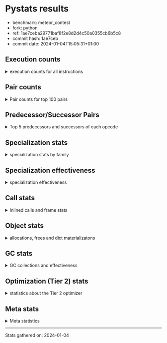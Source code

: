 
# Pystats results

- benchmark: meteor_contest
- fork: python
- ref: 1ae7ceba29771baf8f2e8d2d4c50a0355cb6b5c8
- commit hash: 1ae7ceb
- commit date: 2024-01-04T15:05:31+01:00

## Execution counts

<details>
<summary> execution counts for all instructions </summary>

|Name | Count | Self | Cumulative | Miss ratio | 
|---|---:|---:|---:|---:|
| LOAD_FAST | 59,344,340 | 19.5% | 19.5% |  |
| STORE_FAST | 28,330,600 | 9.3% | 28.8% |  |
| LOAD_FAST_LOAD_FAST | 24,512,040 | 8.1% | 36.8% |  |
| ENTER_EXECUTOR | 20,974,900 | 6.9% | 43.7% |  |
| LOAD_CONST | 20,898,960 | 6.9% | 50.6% |  |
| LOAD_GLOBAL_BUILTIN | 18,796,020 | 6.2% | 56.8% |  |
| POP_JUMP_IF_TRUE | 17,375,780 | 5.7% | 62.5% |  |
| CALL_LEN | 14,676,100 | 4.8% | 67.3% |  |
| COMPARE_OP_INT | 14,675,920 | 4.8% | 72.1% |  |
| FOR_ITER_LIST | 13,875,380 | 4.6% | 76.7% |  |
| BINARY_SUBSCR_LIST_INT | 9,146,460 | 3.0% | 79.7% |  |
| GET_ITER | 8,844,640 | 2.9% | 82.6% |  |
| BINARY_OP | 8,232,300 | 2.7% | 85.3% |  |
| BINARY_SLICE | 6,328,520 | 2.1% | 87.4% |  |
| POP_TOP | 5,040,000 | 1.7% | 89.0% |  |
| CALL_BUILTIN_FAST_WITH_KEYWORDS | 4,119,620 | 1.4% | 90.4% |  |
| POP_JUMP_IF_FALSE | 4,117,360 | 1.4% | 91.7% |  |
| FOR_ITER | 3,814,480 | 1.3% | 93.0% |  |
| STORE_SUBSCR_LIST_INT | 3,813,160 | 1.3% | 94.2% |  |
| LOAD_ATTR_METHOD_NO_DICT | 2,522,720 | 0.8% | 95.1% |  |
| CALL_METHOD_DESCRIPTOR_O | 2,517,960 | 0.8% | 95.9% |  |
| LOAD_GLOBAL_MODULE | 2,515,880 | 0.8% | 96.7% |  |
| RESUME_CHECK | 2,515,780 | 0.8% | 97.5% |  |
| RETURN_CONST | 2,515,680 | 0.8% | 98.4% |  |
| CALL_PY_WITH_DEFAULTS | 2,515,640 | 0.8% | 99.2% |  |
| COMPARE_OP | 2,407,140 | 0.8% | 100.0% |  |
| PUSH_NULL | 5,200 | 0.0% | 100.0% |  |
| CALL_METHOD_DESCRIPTOR_FAST | 4,760 | 0.0% | 100.0% |  |
| CALL_BUILTIN_CLASS | 2,680 | 0.0% | 100.0% |  |
| BINARY_SUBSCR | 2,620 | 0.0% | 100.0% |  |
| BUILD_SLICE | 2,400 | 0.0% | 100.0% |  |
| JUMP_BACKWARD | 2,120 | 0.0% | 100.0% |  |
| CALL | 1,180 | 0.0% | 100.0% |  |
| LOAD_GLOBAL | 840 | 0.0% | 100.0% |  |
| LOAD_ATTR | 280 | 0.0% | 100.0% |  |
| BUILD_LIST | 240 | 0.0% | 100.0% |  |
| LOAD_DEREF | 240 | 0.0% | 100.0% |  |
| LOAD_ATTR_MODULE | 180 | 0.0% | 100.0% |  |
| RETURN_VALUE | 160 | 0.0% | 100.0% |  |
| CALL_FUNCTION_EX | 160 | 0.0% | 100.0% |  |
| FOR_ITER_RANGE | 140 | 0.0% | 100.0% |  |
| NOP | 80 | 0.0% | 100.0% |  |
| CALL_INTRINSIC_1 | 80 | 0.0% | 100.0% |  |
| COPY_FREE_VARS | 80 | 0.0% | 100.0% |  |
| LIST_EXTEND | 80 | 0.0% | 100.0% |  |
| LOAD_FAST_CHECK | 80 | 0.0% | 100.0% |  |
| RESUME | 60 | 0.0% | 100.0% |  |
| BINARY_OP_SUBTRACT_FLOAT | 60 | 0.0% | 100.0% |  |
| STORE_SUBSCR | 40 | 0.0% | 100.0% |  |


</details>

## Pair counts

<details>
<summary> Pair counts for top 100 pairs </summary>

|Pair | Count | Self | Cumulative | 
|---|---:|---:|---:|
| LOAD_GLOBAL_BUILTIN LOAD_FAST | 14,678,540 | 4.8% | 4.8% |
| LOAD_FAST_LOAD_FAST LOAD_FAST | 12,959,420 | 4.3% | 9.1% |
| STORE_FAST LOAD_FAST | 11,365,040 | 3.7% | 12.8% |
| POP_JUMP_IF_TRUE ENTER_EXECUTOR | 11,042,140 | 3.6% | 16.4% |
| LOAD_FAST CALL_LEN | 10,561,120 | 3.5% | 19.9% |
| COMPARE_OP_INT POP_JUMP_IF_TRUE | 10,558,660 | 3.5% | 23.4% |
| LOAD_FAST GET_ITER | 8,844,640 | 2.9% | 26.3% |
| ENTER_EXECUTOR FOR_ITER_LIST | 8,842,180 | 2.9% | 29.2% |
| STORE_FAST LOAD_FAST_LOAD_FAST | 8,735,240 | 2.9% | 32.1% |
| CALL_LEN LOAD_CONST | 8,232,120 | 2.7% | 34.8% |
| LOAD_CONST COMPARE_OP_INT | 8,232,080 | 2.7% | 37.5% |
| STORE_FAST LOAD_GLOBAL_BUILTIN | 8,229,760 | 2.7% | 40.2% |
| CALL_LEN LOAD_FAST | 6,443,800 | 2.1% | 42.3% |
| LOAD_FAST COMPARE_OP_INT | 6,443,760 | 2.1% | 44.4% |
| FOR_ITER_LIST LOAD_GLOBAL_BUILTIN | 6,441,400 | 2.1% | 46.5% |
| LOAD_CONST LOAD_CONST | 6,333,320 | 2.1% | 48.6% |
| LOAD_FAST LOAD_CONST | 6,331,000 | 2.1% | 50.7% |
| BINARY_SLICE STORE_FAST | 6,328,520 | 2.1% | 52.8% |
| LOAD_CONST BINARY_SLICE | 6,328,520 | 2.1% | 54.8% |
| POP_JUMP_IF_TRUE LOAD_FAST | 6,328,520 | 2.1% | 56.9% |
| BINARY_SUBSCR_LIST_INT STORE_FAST | 5,031,600 | 1.7% | 58.6% |
| GET_ITER FOR_ITER_LIST | 5,031,560 | 1.7% | 60.2% |
| LOAD_FAST_LOAD_FAST BINARY_SUBSCR_LIST_INT | 5,031,560 | 1.7% | 61.9% |
| LOAD_FAST LOAD_FAST_LOAD_FAST | 5,031,280 | 1.7% | 63.5% |
| FOR_ITER_LIST STORE_FAST | 4,922,020 | 1.6% | 65.1% |
| ENTER_EXECUTOR POP_JUMP_IF_TRUE | 4,410,960 | 1.4% | 66.6% |
| LOAD_FAST CALL_BUILTIN_FAST_WITH_KEYWORDS | 4,119,560 | 1.4% | 67.9% |
| COMPARE_OP_INT POP_JUMP_IF_FALSE | 4,117,260 | 1.4% | 69.3% |
| ENTER_EXECUTOR LOAD_GLOBAL_BUILTIN | 4,117,220 | 1.4% | 70.6% |
| BINARY_OP STORE_FAST | 4,114,980 | 1.4% | 72.0% |
| LOAD_FAST_LOAD_FAST BINARY_OP | 4,114,880 | 1.4% | 73.3% |
| POP_JUMP_IF_FALSE LOAD_FAST_LOAD_FAST | 4,114,880 | 1.4% | 74.7% |
| BINARY_SUBSCR_LIST_INT BINARY_OP | 4,114,860 | 1.4% | 76.0% |
| CALL_BUILTIN_FAST_WITH_KEYWORDS STORE_FAST | 4,114,860 | 1.4% | 77.4% |
| LOAD_GLOBAL_BUILTIN LOAD_FAST_LOAD_FAST | 4,114,860 | 1.4% | 78.8% |
| BINARY_OP CALL_LEN | 4,114,840 | 1.4% | 80.1% |
| LOAD_FAST BINARY_SUBSCR_LIST_INT | 4,114,840 | 1.4% | 81.5% |
| FOR_ITER STORE_FAST | 3,813,240 | 1.3% | 82.7% |
| LOAD_FAST STORE_SUBSCR_LIST_INT | 3,813,140 | 1.3% | 84.0% |
| GET_ITER FOR_ITER | 3,813,020 | 1.3% | 85.2% |
| STORE_SUBSCR_LIST_INT ENTER_EXECUTOR | 3,812,840 | 1.3% | 86.5% |
| ENTER_EXECUTOR ENTER_EXECUTOR | 3,604,540 | 1.2% | 87.6% |
| LOAD_FAST LOAD_FAST | 2,520,400 | 0.8% | 88.5% |
| LOAD_ATTR_METHOD_NO_DICT LOAD_FAST | 2,520,340 | 0.8% | 89.3% |
| LOAD_FAST LOAD_ATTR_METHOD_NO_DICT | 2,520,280 | 0.8% | 90.1% |
| RETURN_CONST POP_TOP | 2,515,680 | 0.8% | 91.0% |
| RESUME_CHECK LOAD_FAST_LOAD_FAST | 2,515,660 | 0.8% | 91.8% |
| CALL_PY_WITH_DEFAULTS RESUME_CHECK | 2,515,640 | 0.8% | 92.6% |
| LOAD_GLOBAL_MODULE LOAD_FAST | 2,515,640 | 0.8% | 93.4% |
| LOAD_FAST CALL_PY_WITH_DEFAULTS | 2,515,600 | 0.8% | 94.3% |
| CALL_METHOD_DESCRIPTOR_O POP_TOP | 2,515,580 | 0.8% | 95.1% |
| POP_TOP LOAD_GLOBAL_MODULE | 2,515,560 | 0.8% | 95.9% |
| LOAD_FAST CALL_METHOD_DESCRIPTOR_O | 2,515,560 | 0.8% | 96.7% |
| POP_TOP ENTER_EXECUTOR | 2,515,260 | 0.8% | 97.6% |
| FOR_ITER_LIST RETURN_CONST | 2,511,920 | 0.8% | 98.4% |
| COMPARE_OP POP_JUMP_IF_TRUE | 2,406,160 | 0.8% | 99.2% |
| LOAD_FAST_LOAD_FAST COMPARE_OP | 2,406,100 | 0.8% | 100.0% |
| PUSH_NULL LOAD_FAST | 4,960 | 0.0% | 100.0% |
| LOAD_FAST PUSH_NULL | 4,800 | 0.0% | 100.0% |
| CALL_BUILTIN_FAST_WITH_KEYWORDS LOAD_FAST | 4,760 | 0.0% | 100.0% |
| CALL_METHOD_DESCRIPTOR_FAST POP_TOP | 4,760 | 0.0% | 100.0% |
| LOAD_FAST CALL_METHOD_DESCRIPTOR_FAST | 4,720 | 0.0% | 100.0% |
| POP_TOP RETURN_CONST | 3,760 | 0.0% | 100.0% |
| POP_JUMP_IF_TRUE POP_TOP | 3,760 | 0.0% | 100.0% |
| LOAD_GLOBAL_BUILTIN LOAD_GLOBAL_BUILTIN | 2,520 | 0.0% | 100.0% |
| BINARY_SUBSCR STORE_FAST | 2,440 | 0.0% | 100.0% |
| BINARY_OP BINARY_OP | 2,420 | 0.0% | 100.0% |
| POP_TOP LOAD_FAST | 2,400 | 0.0% | 100.0% |
| BUILD_SLICE BINARY_SUBSCR | 2,400 | 0.0% | 100.0% |
| LOAD_CONST BUILD_SLICE | 2,400 | 0.0% | 100.0% |
| LOAD_FAST CALL_BUILTIN_CLASS | 2,400 | 0.0% | 100.0% |
| POP_JUMP_IF_FALSE LOAD_CONST | 2,400 | 0.0% | 100.0% |
| CALL_METHOD_DESCRIPTOR_O STORE_FAST | 2,380 | 0.0% | 100.0% |
| POP_TOP LOAD_GLOBAL_BUILTIN | 2,360 | 0.0% | 100.0% |
| LOAD_CONST LOAD_ATTR_METHOD_NO_DICT | 2,360 | 0.0% | 100.0% |
| CALL_BUILTIN_CLASS CALL_METHOD_DESCRIPTOR_O | 2,360 | 0.0% | 100.0% |
| LOAD_ATTR_METHOD_NO_DICT LOAD_GLOBAL_BUILTIN | 2,360 | 0.0% | 100.0% |
| JUMP_BACKWARD FOR_ITER_LIST | 1,600 | 0.0% | 100.0% |
| POP_JUMP_IF_TRUE JUMP_BACKWARD | 1,360 | 0.0% | 100.0% |
| FOR_ITER FOR_ITER | 1,120 | 0.0% | 100.0% |
| COMPARE_OP COMPARE_OP | 800 | 0.0% | 100.0% |
| LOAD_FAST CALL | 640 | 0.0% | 100.0% |
| POP_TOP JUMP_BACKWARD | 420 | 0.0% | 100.0% |
| JUMP_BACKWARD FOR_ITER | 340 | 0.0% | 100.0% |
| STORE_SUBSCR_LIST_INT JUMP_BACKWARD | 320 | 0.0% | 100.0% |
| LOAD_GLOBAL LOAD_GLOBAL_BUILTIN | 300 | 0.0% | 100.0% |
| PUSH_NULL CALL | 240 | 0.0% | 100.0% |
| STORE_FAST LOAD_GLOBAL | 240 | 0.0% | 100.0% |
| LOAD_GLOBAL LOAD_FAST | 220 | 0.0% | 100.0% |
| CALL STORE_FAST | 180 | 0.0% | 100.0% |
| CALL_BUILTIN_CLASS STORE_FAST | 180 | 0.0% | 100.0% |
| LOAD_ATTR_MODULE PUSH_NULL | 180 | 0.0% | 100.0% |
| CALL CALL | 160 | 0.0% | 100.0% |
| CALL LOAD_FAST | 160 | 0.0% | 100.0% |
| LOAD_DEREF PUSH_NULL | 160 | 0.0% | 100.0% |
| CALL POP_TOP | 140 | 0.0% | 100.0% |
| CALL CALL_LEN | 140 | 0.0% | 100.0% |
| CALL CALL_BUILTIN_CLASS | 120 | 0.0% | 100.0% |
| JUMP_BACKWARD ENTER_EXECUTOR | 120 | 0.0% | 100.0% |
| LOAD_FAST LOAD_ATTR | 120 | 0.0% | 100.0% |


</details>

## Predecessor/Successor Pairs

<details>
<summary> Top 5 predecessors and successors of each opcode </summary>

### BINARY_SLICE

<details>
<summary> Successors and predecessors for BINARY_SLICE </summary>

|Predecessors | Count | Percentage | 
|---|---:|---:|
| LOAD_CONST | 6,328,520 | 100.0% |

|Successors | Count | Percentage | 
|---|---:|---:|
| STORE_FAST | 6,328,520 | 100.0% |


</details>

### BINARY_SUBSCR

<details>
<summary> Successors and predecessors for BINARY_SUBSCR </summary>

|Predecessors | Count | Percentage | 
|---|---:|---:|
| BUILD_SLICE | 2,400 | 91.6% |
| BINARY_SUBSCR | 100 | 3.8% |
| LOAD_FAST_LOAD_FAST | 80 | 3.1% |
| LOAD_FAST | 40 | 1.5% |

|Successors | Count | Percentage | 
|---|---:|---:|
| STORE_FAST | 2,440 | 93.1% |
| BINARY_SUBSCR | 100 | 3.8% |
| BINARY_SUBSCR_LIST_INT | 60 | 2.3% |
| BINARY_OP | 20 | 0.8% |


</details>

### GET_ITER

<details>
<summary> Successors and predecessors for GET_ITER </summary>

|Predecessors | Count | Percentage | 
|---|---:|---:|
| LOAD_FAST | 8,844,640 | 100.0% |

|Successors | Count | Percentage | 
|---|---:|---:|
| FOR_ITER_LIST | 5,031,560 | 56.9% |
| FOR_ITER | 3,813,020 | 43.1% |
| FOR_ITER_RANGE | 60 | 0.0% |


</details>

### NOP

<details>
<summary> Successors and predecessors for NOP </summary>

|Predecessors | Count | Percentage | 
|---|---:|---:|
| POP_TOP | 80 | 100.0% |

|Successors | Count | Percentage | 
|---|---:|---:|
| LOAD_DEREF | 80 | 100.0% |


</details>

### POP_TOP

<details>
<summary> Successors and predecessors for POP_TOP </summary>

|Predecessors | Count | Percentage | 
|---|---:|---:|
| RETURN_CONST | 2,515,680 | 49.9% |
| CALL_METHOD_DESCRIPTOR_O | 2,515,580 | 49.9% |
| CALL_METHOD_DESCRIPTOR_FAST | 4,760 | 0.1% |
| POP_JUMP_IF_TRUE | 3,760 | 0.1% |
| CALL | 140 | 0.0% |

|Successors | Count | Percentage | 
|---|---:|---:|
| LOAD_GLOBAL_MODULE | 2,515,560 | 49.9% |
| ENTER_EXECUTOR | 2,515,260 | 49.9% |
| RETURN_CONST | 3,760 | 0.1% |
| LOAD_FAST | 2,400 | 0.0% |
| LOAD_GLOBAL_BUILTIN | 2,360 | 0.0% |


</details>

### PUSH_NULL

<details>
<summary> Successors and predecessors for PUSH_NULL </summary>

|Predecessors | Count | Percentage | 
|---|---:|---:|
| LOAD_FAST | 4,800 | 92.3% |
| LOAD_ATTR_MODULE | 180 | 3.5% |
| LOAD_DEREF | 160 | 3.1% |
| LOAD_ATTR | 60 | 1.2% |

|Successors | Count | Percentage | 
|---|---:|---:|
| LOAD_FAST | 4,960 | 95.4% |
| CALL | 240 | 4.6% |


</details>

### RETURN_VALUE

<details>
<summary> Successors and predecessors for RETURN_VALUE </summary>

|Predecessors | Count | Percentage | 
|---|---:|---:|
| RETURN_VALUE | 80 | 50.0% |
| LOAD_FAST | 80 | 50.0% |

|Successors | Count | Percentage | 
|---|---:|---:|
| RETURN_VALUE | 80 | 50.0% |
| LOAD_GLOBAL | 40 | 25.0% |
| LOAD_GLOBAL_MODULE | 40 | 25.0% |


</details>

### STORE_SUBSCR

<details>
<summary> Successors and predecessors for STORE_SUBSCR </summary>

|Predecessors | Count | Percentage | 
|---|---:|---:|
| LOAD_FAST | 40 | 100.0% |

|Successors | Count | Percentage | 
|---|---:|---:|
| JUMP_BACKWARD | 20 | 50.0% |
| STORE_SUBSCR_LIST_INT | 20 | 50.0% |


</details>

### BINARY_OP

<details>
<summary> Successors and predecessors for BINARY_OP </summary>

|Predecessors | Count | Percentage | 
|---|---:|---:|
| LOAD_FAST_LOAD_FAST | 4,114,880 | 50.0% |
| BINARY_SUBSCR_LIST_INT | 4,114,860 | 50.0% |
| BINARY_OP | 2,420 | 0.0% |
| CALL_LEN | 60 | 0.0% |
| LOAD_FAST | 40 | 0.0% |

|Successors | Count | Percentage | 
|---|---:|---:|
| STORE_FAST | 4,114,980 | 50.0% |
| CALL_LEN | 4,114,840 | 50.0% |
| BINARY_OP | 2,420 | 0.0% |
| CALL | 40 | 0.0% |
| BINARY_OP_SUBTRACT_FLOAT | 20 | 0.0% |


</details>

### BUILD_LIST

<details>
<summary> Successors and predecessors for BUILD_LIST </summary>

|Predecessors | Count | Percentage | 
|---|---:|---:|
| LOAD_CONST | 80 | 33.3% |
| LOAD_FAST | 80 | 33.3% |
| STORE_FAST | 80 | 33.3% |

|Successors | Count | Percentage | 
|---|---:|---:|
| LOAD_DEREF | 80 | 33.3% |
| STORE_FAST | 80 | 33.3% |
| LOAD_GLOBAL | 40 | 16.7% |
| LOAD_GLOBAL_BUILTIN | 40 | 16.7% |


</details>

### BUILD_SLICE

<details>
<summary> Successors and predecessors for BUILD_SLICE </summary>

|Predecessors | Count | Percentage | 
|---|---:|---:|
| LOAD_CONST | 2,400 | 100.0% |

|Successors | Count | Percentage | 
|---|---:|---:|
| BINARY_SUBSCR | 2,400 | 100.0% |


</details>

### CALL

<details>
<summary> Successors and predecessors for CALL </summary>

|Predecessors | Count | Percentage | 
|---|---:|---:|
| LOAD_FAST | 640 | 54.2% |
| PUSH_NULL | 240 | 20.3% |
| CALL | 160 | 13.6% |
| CALL_BUILTIN_CLASS | 60 | 5.1% |
| BINARY_OP | 40 | 3.4% |

|Successors | Count | Percentage | 
|---|---:|---:|
| STORE_FAST | 180 | 15.3% |
| CALL | 160 | 13.6% |
| LOAD_FAST | 160 | 13.6% |
| POP_TOP | 140 | 11.9% |
| CALL_LEN | 140 | 11.9% |


</details>

### CALL_FUNCTION_EX

<details>
<summary> Successors and predecessors for CALL_FUNCTION_EX </summary>

|Predecessors | Count | Percentage | 
|---|---:|---:|
| CALL_INTRINSIC_1 | 80 | 50.0% |
| LOAD_FAST | 80 | 50.0% |

|Successors | Count | Percentage | 
|---|---:|---:|
| COPY_FREE_VARS | 80 | 50.0% |
| RESUME_CHECK | 60 | 37.5% |
| RESUME | 20 | 12.5% |


</details>

### CALL_INTRINSIC_1

<details>
<summary> Successors and predecessors for CALL_INTRINSIC_1 </summary>

|Predecessors | Count | Percentage | 
|---|---:|---:|
| LIST_EXTEND | 80 | 100.0% |

|Successors | Count | Percentage | 
|---|---:|---:|
| CALL_FUNCTION_EX | 80 | 100.0% |


</details>

### COMPARE_OP

<details>
<summary> Successors and predecessors for COMPARE_OP </summary>

|Predecessors | Count | Percentage | 
|---|---:|---:|
| LOAD_FAST_LOAD_FAST | 2,406,100 | 100.0% |
| COMPARE_OP | 800 | 0.0% |
| LOAD_CONST | 80 | 0.0% |
| LOAD_FAST | 80 | 0.0% |
| LOAD_GLOBAL_MODULE | 60 | 0.0% |

|Successors | Count | Percentage | 
|---|---:|---:|
| POP_JUMP_IF_TRUE | 2,406,160 | 100.0% |
| COMPARE_OP | 800 | 0.0% |
| POP_JUMP_IF_FALSE | 100 | 0.0% |
| COMPARE_OP_INT | 80 | 0.0% |


</details>

### COPY_FREE_VARS

<details>
<summary> Successors and predecessors for COPY_FREE_VARS </summary>

|Predecessors | Count | Percentage | 
|---|---:|---:|
| CALL_FUNCTION_EX | 80 | 100.0% |

|Successors | Count | Percentage | 
|---|---:|---:|
| RESUME_CHECK | 60 | 75.0% |
| RESUME | 20 | 25.0% |


</details>

### ENTER_EXECUTOR

<details>
<summary> Successors and predecessors for ENTER_EXECUTOR </summary>

|Predecessors | Count | Percentage | 
|---|---:|---:|
| POP_JUMP_IF_TRUE | 11,042,140 | 52.6% |
| STORE_SUBSCR_LIST_INT | 3,812,840 | 18.2% |
| ENTER_EXECUTOR | 3,604,540 | 17.2% |
| POP_TOP | 2,515,260 | 12.0% |
| JUMP_BACKWARD | 120 | 0.0% |

|Successors | Count | Percentage | 
|---|---:|---:|
| FOR_ITER_LIST | 8,842,180 | 42.2% |
| POP_JUMP_IF_TRUE | 4,410,960 | 21.0% |
| LOAD_GLOBAL_BUILTIN | 4,117,220 | 19.6% |
| ENTER_EXECUTOR | 3,604,540 | 17.2% |


</details>

### FOR_ITER

<details>
<summary> Successors and predecessors for FOR_ITER </summary>

|Predecessors | Count | Percentage | 
|---|---:|---:|
| GET_ITER | 3,813,020 | 100.0% |
| FOR_ITER | 1,120 | 0.0% |
| JUMP_BACKWARD | 340 | 0.0% |

|Successors | Count | Percentage | 
|---|---:|---:|
| STORE_FAST | 3,813,240 | 100.0% |
| FOR_ITER | 1,120 | 0.0% |
| LOAD_GLOBAL | 40 | 0.0% |
| FOR_ITER_LIST | 40 | 0.0% |
| FOR_ITER_RANGE | 20 | 0.0% |


</details>

### JUMP_BACKWARD

<details>
<summary> Successors and predecessors for JUMP_BACKWARD </summary>

|Predecessors | Count | Percentage | 
|---|---:|---:|
| POP_JUMP_IF_TRUE | 1,360 | 64.2% |
| POP_TOP | 420 | 19.8% |
| STORE_SUBSCR_LIST_INT | 320 | 15.1% |
| STORE_SUBSCR | 20 | 0.9% |

|Successors | Count | Percentage | 
|---|---:|---:|
| FOR_ITER_LIST | 1,600 | 75.5% |
| FOR_ITER | 340 | 16.0% |
| ENTER_EXECUTOR | 120 | 5.7% |
| FOR_ITER_RANGE | 60 | 2.8% |


</details>

### LIST_EXTEND

<details>
<summary> Successors and predecessors for LIST_EXTEND </summary>

|Predecessors | Count | Percentage | 
|---|---:|---:|
| LOAD_DEREF | 80 | 100.0% |

|Successors | Count | Percentage | 
|---|---:|---:|
| CALL_INTRINSIC_1 | 80 | 100.0% |


</details>

### LOAD_ATTR

<details>
<summary> Successors and predecessors for LOAD_ATTR </summary>

|Predecessors | Count | Percentage | 
|---|---:|---:|
| LOAD_FAST | 120 | 42.9% |
| LOAD_GLOBAL | 60 | 21.4% |
| LOAD_GLOBAL_MODULE | 60 | 21.4% |
| LOAD_CONST | 40 | 14.3% |

|Successors | Count | Percentage | 
|---|---:|---:|
| LOAD_ATTR_METHOD_NO_DICT | 80 | 28.6% |
| PUSH_NULL | 60 | 21.4% |
| LOAD_FAST | 60 | 21.4% |
| LOAD_ATTR_MODULE | 60 | 21.4% |
| LOAD_GLOBAL | 20 | 7.1% |


</details>

### LOAD_CONST

<details>
<summary> Successors and predecessors for LOAD_CONST </summary>

|Predecessors | Count | Percentage | 
|---|---:|---:|
| CALL_LEN | 8,232,120 | 39.4% |
| LOAD_CONST | 6,333,320 | 30.3% |
| LOAD_FAST | 6,331,000 | 30.3% |
| POP_JUMP_IF_FALSE | 2,400 | 0.0% |
| STORE_FAST | 80 | 0.0% |

|Successors | Count | Percentage | 
|---|---:|---:|
| COMPARE_OP_INT | 8,232,080 | 39.4% |
| LOAD_CONST | 6,333,320 | 30.3% |
| BINARY_SLICE | 6,328,520 | 30.3% |
| BUILD_SLICE | 2,400 | 0.0% |
| LOAD_ATTR_METHOD_NO_DICT | 2,360 | 0.0% |


</details>

### LOAD_DEREF

<details>
<summary> Successors and predecessors for LOAD_DEREF </summary>

|Predecessors | Count | Percentage | 
|---|---:|---:|
| NOP | 80 | 33.3% |
| BUILD_LIST | 80 | 33.3% |
| RESUME_CHECK | 60 | 25.0% |
| RESUME | 20 | 8.3% |

|Successors | Count | Percentage | 
|---|---:|---:|
| PUSH_NULL | 160 | 66.7% |
| LIST_EXTEND | 80 | 33.3% |


</details>

### LOAD_FAST

<details>
<summary> Successors and predecessors for LOAD_FAST </summary>

|Predecessors | Count | Percentage | 
|---|---:|---:|
| LOAD_GLOBAL_BUILTIN | 14,678,540 | 24.7% |
| LOAD_FAST_LOAD_FAST | 12,959,420 | 21.8% |
| STORE_FAST | 11,365,040 | 19.2% |
| CALL_LEN | 6,443,800 | 10.9% |
| POP_JUMP_IF_TRUE | 6,328,520 | 10.7% |

|Successors | Count | Percentage | 
|---|---:|---:|
| CALL_LEN | 10,561,120 | 17.8% |
| GET_ITER | 8,844,640 | 14.9% |
| COMPARE_OP_INT | 6,443,760 | 10.9% |
| LOAD_CONST | 6,331,000 | 10.7% |
| LOAD_FAST_LOAD_FAST | 5,031,280 | 8.5% |


</details>

### LOAD_FAST_CHECK

<details>
<summary> Successors and predecessors for LOAD_FAST_CHECK </summary>

|Predecessors | Count | Percentage | 
|---|---:|---:|
| STORE_FAST | 80 | 100.0% |

|Successors | Count | Percentage | 
|---|---:|---:|
| LOAD_GLOBAL | 40 | 50.0% |
| LOAD_GLOBAL_MODULE | 40 | 50.0% |


</details>

### LOAD_FAST_LOAD_FAST

<details>
<summary> Successors and predecessors for LOAD_FAST_LOAD_FAST </summary>

|Predecessors | Count | Percentage | 
|---|---:|---:|
| STORE_FAST | 8,735,240 | 35.6% |
| LOAD_FAST | 5,031,280 | 20.5% |
| POP_JUMP_IF_FALSE | 4,114,880 | 16.8% |
| LOAD_GLOBAL_BUILTIN | 4,114,860 | 16.8% |
| RESUME_CHECK | 2,515,660 | 10.3% |

|Successors | Count | Percentage | 
|---|---:|---:|
| LOAD_FAST | 12,959,420 | 52.9% |
| BINARY_SUBSCR_LIST_INT | 5,031,560 | 20.5% |
| BINARY_OP | 4,114,880 | 16.8% |
| COMPARE_OP | 2,406,100 | 9.8% |
| BINARY_SUBSCR | 80 | 0.0% |


</details>

### LOAD_GLOBAL

<details>
<summary> Successors and predecessors for LOAD_GLOBAL </summary>

|Predecessors | Count | Percentage | 
|---|---:|---:|
| STORE_FAST | 240 | 28.6% |
| LOAD_GLOBAL | 100 | 11.9% |
| LOAD_GLOBAL_BUILTIN | 100 | 11.9% |
| POP_TOP | 80 | 9.5% |
| RETURN_VALUE | 40 | 4.8% |

|Successors | Count | Percentage | 
|---|---:|---:|
| LOAD_GLOBAL_BUILTIN | 300 | 35.7% |
| LOAD_FAST | 220 | 26.2% |
| LOAD_GLOBAL_MODULE | 120 | 14.3% |
| LOAD_GLOBAL | 100 | 11.9% |
| LOAD_ATTR | 60 | 7.1% |


</details>

### POP_JUMP_IF_FALSE

<details>
<summary> Successors and predecessors for POP_JUMP_IF_FALSE </summary>

|Predecessors | Count | Percentage | 
|---|---:|---:|
| COMPARE_OP_INT | 4,117,260 | 100.0% |
| COMPARE_OP | 100 | 0.0% |

|Successors | Count | Percentage | 
|---|---:|---:|
| LOAD_FAST_LOAD_FAST | 4,114,880 | 99.9% |
| LOAD_CONST | 2,400 | 0.1% |
| LOAD_FAST | 80 | 0.0% |


</details>

### POP_JUMP_IF_TRUE

<details>
<summary> Successors and predecessors for POP_JUMP_IF_TRUE </summary>

|Predecessors | Count | Percentage | 
|---|---:|---:|
| COMPARE_OP_INT | 10,558,660 | 60.8% |
| ENTER_EXECUTOR | 4,410,960 | 25.4% |
| COMPARE_OP | 2,406,160 | 13.8% |

|Successors | Count | Percentage | 
|---|---:|---:|
| ENTER_EXECUTOR | 11,042,140 | 63.5% |
| LOAD_FAST | 6,328,520 | 36.4% |
| POP_TOP | 3,760 | 0.0% |
| JUMP_BACKWARD | 1,360 | 0.0% |


</details>

### RETURN_CONST

<details>
<summary> Successors and predecessors for RETURN_CONST </summary>

|Predecessors | Count | Percentage | 
|---|---:|---:|
| FOR_ITER_LIST | 2,511,920 | 99.9% |
| POP_TOP | 3,760 | 0.1% |

|Successors | Count | Percentage | 
|---|---:|---:|
| POP_TOP | 2,515,680 | 100.0% |


</details>

### STORE_FAST

<details>
<summary> Successors and predecessors for STORE_FAST </summary>

|Predecessors | Count | Percentage | 
|---|---:|---:|
| BINARY_SLICE | 6,328,520 | 22.3% |
| BINARY_SUBSCR_LIST_INT | 5,031,600 | 17.8% |
| FOR_ITER_LIST | 4,922,020 | 17.4% |
| BINARY_OP | 4,114,980 | 14.5% |
| CALL_BUILTIN_FAST_WITH_KEYWORDS | 4,114,860 | 14.5% |

|Successors | Count | Percentage | 
|---|---:|---:|
| LOAD_FAST | 11,365,040 | 40.1% |
| LOAD_FAST_LOAD_FAST | 8,735,240 | 30.8% |
| LOAD_GLOBAL_BUILTIN | 8,229,760 | 29.0% |
| LOAD_GLOBAL | 240 | 0.0% |
| BUILD_LIST | 80 | 0.0% |


</details>

### RESUME

<details>
<summary> Successors and predecessors for RESUME </summary>

|Predecessors | Count | Percentage | 
|---|---:|---:|
| CALL | 20 | 33.3% |
| CALL_FUNCTION_EX | 20 | 33.3% |
| COPY_FREE_VARS | 20 | 33.3% |

|Successors | Count | Percentage | 
|---|---:|---:|
| LOAD_DEREF | 20 | 33.3% |
| LOAD_FAST_LOAD_FAST | 20 | 33.3% |
| LOAD_GLOBAL | 20 | 33.3% |


</details>

### BINARY_OP_SUBTRACT_FLOAT

<details>
<summary> Successors and predecessors for BINARY_OP_SUBTRACT_FLOAT </summary>

|Predecessors | Count | Percentage | 
|---|---:|---:|
| LOAD_FAST | 40 | 66.7% |
| BINARY_OP | 20 | 33.3% |

|Successors | Count | Percentage | 
|---|---:|---:|
| STORE_FAST | 60 | 100.0% |


</details>

### BINARY_SUBSCR_LIST_INT

<details>
<summary> Successors and predecessors for BINARY_SUBSCR_LIST_INT </summary>

|Predecessors | Count | Percentage | 
|---|---:|---:|
| LOAD_FAST_LOAD_FAST | 5,031,560 | 55.0% |
| LOAD_FAST | 4,114,840 | 45.0% |
| BINARY_SUBSCR | 60 | 0.0% |

|Successors | Count | Percentage | 
|---|---:|---:|
| STORE_FAST | 5,031,600 | 55.0% |
| BINARY_OP | 4,114,860 | 45.0% |


</details>

### CALL_BUILTIN_CLASS

<details>
<summary> Successors and predecessors for CALL_BUILTIN_CLASS </summary>

|Predecessors | Count | Percentage | 
|---|---:|---:|
| LOAD_FAST | 2,400 | 89.6% |
| CALL | 120 | 4.5% |
| CALL_BUILTIN_CLASS | 80 | 3.0% |
| CALL_LEN | 80 | 3.0% |

|Successors | Count | Percentage | 
|---|---:|---:|
| CALL_METHOD_DESCRIPTOR_O | 2,360 | 88.1% |
| STORE_FAST | 180 | 6.7% |
| CALL_BUILTIN_CLASS | 80 | 3.0% |
| CALL | 60 | 2.2% |


</details>

### CALL_BUILTIN_FAST_WITH_KEYWORDS

<details>
<summary> Successors and predecessors for CALL_BUILTIN_FAST_WITH_KEYWORDS </summary>

|Predecessors | Count | Percentage | 
|---|---:|---:|
| LOAD_FAST | 4,119,560 | 100.0% |
| CALL | 60 | 0.0% |

|Successors | Count | Percentage | 
|---|---:|---:|
| STORE_FAST | 4,114,860 | 99.9% |
| LOAD_FAST | 4,760 | 0.1% |


</details>

### CALL_LEN

<details>
<summary> Successors and predecessors for CALL_LEN </summary>

|Predecessors | Count | Percentage | 
|---|---:|---:|
| LOAD_FAST | 10,561,120 | 72.0% |
| BINARY_OP | 4,114,840 | 28.0% |
| CALL | 140 | 0.0% |

|Successors | Count | Percentage | 
|---|---:|---:|
| LOAD_CONST | 8,232,120 | 56.1% |
| LOAD_FAST | 6,443,800 | 43.9% |
| CALL_BUILTIN_CLASS | 80 | 0.0% |
| BINARY_OP | 60 | 0.0% |
| CALL | 40 | 0.0% |


</details>

### CALL_METHOD_DESCRIPTOR_FAST

<details>
<summary> Successors and predecessors for CALL_METHOD_DESCRIPTOR_FAST </summary>

|Predecessors | Count | Percentage | 
|---|---:|---:|
| LOAD_FAST | 4,720 | 99.2% |
| CALL | 40 | 0.8% |

|Successors | Count | Percentage | 
|---|---:|---:|
| POP_TOP | 4,760 | 100.0% |


</details>

### CALL_METHOD_DESCRIPTOR_O

<details>
<summary> Successors and predecessors for CALL_METHOD_DESCRIPTOR_O </summary>

|Predecessors | Count | Percentage | 
|---|---:|---:|
| LOAD_FAST | 2,515,560 | 99.9% |
| CALL_BUILTIN_CLASS | 2,360 | 0.1% |
| CALL | 40 | 0.0% |

|Successors | Count | Percentage | 
|---|---:|---:|
| POP_TOP | 2,515,580 | 99.9% |
| STORE_FAST | 2,380 | 0.1% |


</details>

### CALL_PY_WITH_DEFAULTS

<details>
<summary> Successors and predecessors for CALL_PY_WITH_DEFAULTS </summary>

|Predecessors | Count | Percentage | 
|---|---:|---:|
| LOAD_FAST | 2,515,600 | 100.0% |
| CALL | 40 | 0.0% |

|Successors | Count | Percentage | 
|---|---:|---:|
| RESUME_CHECK | 2,515,640 | 100.0% |


</details>

### COMPARE_OP_INT

<details>
<summary> Successors and predecessors for COMPARE_OP_INT </summary>

|Predecessors | Count | Percentage | 
|---|---:|---:|
| LOAD_CONST | 8,232,080 | 56.1% |
| LOAD_FAST | 6,443,760 | 43.9% |
| COMPARE_OP | 80 | 0.0% |

|Successors | Count | Percentage | 
|---|---:|---:|
| POP_JUMP_IF_TRUE | 10,558,660 | 71.9% |
| POP_JUMP_IF_FALSE | 4,117,260 | 28.1% |


</details>

### FOR_ITER_LIST

<details>
<summary> Successors and predecessors for FOR_ITER_LIST </summary>

|Predecessors | Count | Percentage | 
|---|---:|---:|
| ENTER_EXECUTOR | 8,842,180 | 63.7% |
| GET_ITER | 5,031,560 | 36.3% |
| JUMP_BACKWARD | 1,600 | 0.0% |
| FOR_ITER | 40 | 0.0% |

|Successors | Count | Percentage | 
|---|---:|---:|
| LOAD_GLOBAL_BUILTIN | 6,441,400 | 46.4% |
| STORE_FAST | 4,922,020 | 35.5% |
| RETURN_CONST | 2,511,920 | 18.1% |
| LOAD_GLOBAL | 40 | 0.0% |


</details>

### FOR_ITER_RANGE

<details>
<summary> Successors and predecessors for FOR_ITER_RANGE </summary>

|Predecessors | Count | Percentage | 
|---|---:|---:|
| GET_ITER | 60 | 42.9% |
| JUMP_BACKWARD | 60 | 42.9% |
| FOR_ITER | 20 | 14.3% |

|Successors | Count | Percentage | 
|---|---:|---:|
| STORE_FAST | 60 | 42.9% |
| LOAD_GLOBAL | 40 | 28.6% |
| LOAD_GLOBAL_MODULE | 40 | 28.6% |


</details>

### LOAD_ATTR_METHOD_NO_DICT

<details>
<summary> Successors and predecessors for LOAD_ATTR_METHOD_NO_DICT </summary>

|Predecessors | Count | Percentage | 
|---|---:|---:|
| LOAD_FAST | 2,520,280 | 99.9% |
| LOAD_CONST | 2,360 | 0.1% |
| LOAD_ATTR | 80 | 0.0% |

|Successors | Count | Percentage | 
|---|---:|---:|
| LOAD_FAST | 2,520,340 | 99.9% |
| LOAD_GLOBAL_BUILTIN | 2,360 | 0.1% |
| LOAD_GLOBAL | 20 | 0.0% |


</details>

### LOAD_ATTR_MODULE

<details>
<summary> Successors and predecessors for LOAD_ATTR_MODULE </summary>

|Predecessors | Count | Percentage | 
|---|---:|---:|
| LOAD_GLOBAL_MODULE | 120 | 66.7% |
| LOAD_ATTR | 60 | 33.3% |

|Successors | Count | Percentage | 
|---|---:|---:|
| PUSH_NULL | 180 | 100.0% |


</details>

### LOAD_GLOBAL_BUILTIN

<details>
<summary> Successors and predecessors for LOAD_GLOBAL_BUILTIN </summary>

|Predecessors | Count | Percentage | 
|---|---:|---:|
| STORE_FAST | 8,229,760 | 43.8% |
| FOR_ITER_LIST | 6,441,400 | 34.3% |
| ENTER_EXECUTOR | 4,117,220 | 21.9% |
| LOAD_GLOBAL_BUILTIN | 2,520 | 0.0% |
| POP_TOP | 2,360 | 0.0% |

|Successors | Count | Percentage | 
|---|---:|---:|
| LOAD_FAST | 14,678,540 | 78.1% |
| LOAD_FAST_LOAD_FAST | 4,114,860 | 21.9% |
| LOAD_GLOBAL_BUILTIN | 2,520 | 0.0% |
| LOAD_GLOBAL | 100 | 0.0% |


</details>

### LOAD_GLOBAL_MODULE

<details>
<summary> Successors and predecessors for LOAD_GLOBAL_MODULE </summary>

|Predecessors | Count | Percentage | 
|---|---:|---:|
| POP_TOP | 2,515,560 | 100.0% |
| LOAD_GLOBAL | 120 | 0.0% |
| STORE_FAST | 80 | 0.0% |
| RETURN_VALUE | 40 | 0.0% |
| LOAD_FAST_CHECK | 40 | 0.0% |

|Successors | Count | Percentage | 
|---|---:|---:|
| LOAD_FAST | 2,515,640 | 100.0% |
| LOAD_ATTR_MODULE | 120 | 0.0% |
| COMPARE_OP | 60 | 0.0% |
| LOAD_ATTR | 60 | 0.0% |


</details>

### RESUME_CHECK

<details>
<summary> Successors and predecessors for RESUME_CHECK </summary>

|Predecessors | Count | Percentage | 
|---|---:|---:|
| CALL_PY_WITH_DEFAULTS | 2,515,640 | 100.0% |
| CALL_FUNCTION_EX | 60 | 0.0% |
| COPY_FREE_VARS | 60 | 0.0% |
| CALL | 20 | 0.0% |

|Successors | Count | Percentage | 
|---|---:|---:|
| LOAD_FAST_LOAD_FAST | 2,515,660 | 100.0% |
| LOAD_DEREF | 60 | 0.0% |
| LOAD_GLOBAL_BUILTIN | 40 | 0.0% |
| LOAD_GLOBAL | 20 | 0.0% |


</details>

### STORE_SUBSCR_LIST_INT

<details>
<summary> Successors and predecessors for STORE_SUBSCR_LIST_INT </summary>

|Predecessors | Count | Percentage | 
|---|---:|---:|
| LOAD_FAST | 3,813,140 | 100.0% |
| STORE_SUBSCR | 20 | 0.0% |

|Successors | Count | Percentage | 
|---|---:|---:|
| ENTER_EXECUTOR | 3,812,840 | 100.0% |
| JUMP_BACKWARD | 320 | 0.0% |


</details>


</details>

## Specialization stats

<details>
<summary> specialization stats by family </summary>

### BINARY_OP

<details>
<summary> specialization stats for BINARY_OP family </summary>

|Kind | Count | Ratio | 
|---|---:|---:|
|     deferred | 8,229,860 | 100.0% |
|          hit | 60 | 0.0% |

| | Count | Ratio | 
|---|---:|---:|
| Success | 20 | 0.8% |
| Failure | 2,420 | 99.2% |

|Failure kind | Count | Ratio | 
|---|---:|---:|
| and other | 1,200 | 49.6% |
| subtract other | 1,200 | 49.6% |
| multiply different types | 20 | 0.8% |


</details>

### BINARY_SLICE

<details>
<summary> specialization stats for BINARY_SLICE family </summary>


</details>

### BINARY_SUBSCR

<details>
<summary> specialization stats for BINARY_SUBSCR family </summary>

|Kind | Count | Ratio | 
|---|---:|---:|
|     deferred | 2,460 | 0.0% |
|          hit | 9,146,460 | 100.0% |

| | Count | Ratio | 
|---|---:|---:|
| Success | 60 | 37.5% |
| Failure | 100 | 62.5% |

|Failure kind | Count | Ratio | 
|---|---:|---:|
| string slice | 100 | 100.0% |


</details>

### CALL

<details>
<summary> specialization stats for CALL family </summary>

|Kind | Count | Ratio | 
|---|---:|---:|
|     deferred | 680 | 0.0% |
|          hit | 23,836,760 | 100.0% |

| | Count | Ratio | 
|---|---:|---:|
| Success | 440 | 88.0% |
| Failure | 60 | 12.0% |

|Failure kind | Count | Ratio | 
|---|---:|---:|
| cfunc noargs | 60 | 100.0% |


</details>

### COMPARE_OP

<details>
<summary> specialization stats for COMPARE_OP family </summary>

|Kind | Count | Ratio | 
|---|---:|---:|
|     deferred | 2,406,260 | 14.1% |
|          hit | 14,675,920 | 85.9% |

| | Count | Ratio | 
|---|---:|---:|
| Success | 80 | 9.1% |
| Failure | 800 | 90.9% |

|Failure kind | Count | Ratio | 
|---|---:|---:|
| set | 780 | 97.5% |
| list | 20 | 2.5% |


</details>

### FOR_ITER

<details>
<summary> specialization stats for FOR_ITER family </summary>

|Kind | Count | Ratio | 
|---|---:|---:|
|     deferred | 3,813,300 | 21.6% |
|          hit | 13,875,520 | 78.4% |

| | Count | Ratio | 
|---|---:|---:|
| Success | 60 | 5.1% |
| Failure | 1,120 | 94.9% |

|Failure kind | Count | Ratio | 
|---|---:|---:|
| set | 1,120 | 100.0% |


</details>

### LOAD_ATTR

<details>
<summary> specialization stats for LOAD_ATTR family </summary>

|Kind | Count | Ratio | 
|---|---:|---:|
|     deferred | 140 | 0.0% |
|          hit | 2,522,900 | 100.0% |

| | Count | Ratio | 
|---|---:|---:|
| Success | 140 | 100.0% |
| Failure | 0 | 0.0% |


</details>

### LOAD_GLOBAL

<details>
<summary> specialization stats for LOAD_GLOBAL family </summary>

|Kind | Count | Ratio | 
|---|---:|---:|
|     deferred | 420 | 0.0% |
|          hit | 21,311,900 | 100.0% |

| | Count | Ratio | 
|---|---:|---:|
| Success | 420 | 100.0% |
| Failure | 0 | 0.0% |


</details>

### POP_JUMP_IF_FALSE

<details>
<summary> specialization stats for POP_JUMP_IF_FALSE family </summary>


</details>

### POP_JUMP_IF_TRUE

<details>
<summary> specialization stats for POP_JUMP_IF_TRUE family </summary>


</details>

### STORE_SUBSCR

<details>
<summary> specialization stats for STORE_SUBSCR family </summary>

|Kind | Count | Ratio | 
|---|---:|---:|
|     deferred | 20 | 0.0% |
|          hit | 3,813,160 | 100.0% |

| | Count | Ratio | 
|---|---:|---:|
| Success | 20 | 100.0% |
| Failure | 0 | 0.0% |


</details>


</details>

## Specialization effectiveness

<details>
<summary> specialization effectiveness </summary>

|Instructions | Count | Ratio | 
|---|---:|---:|
| Basic | 170,472,140 | 56.0% |
| Not specialized | 42,280,540 | 13.9% |
| Specialized hits | 91,698,460 | 30.1% |
| Specialized misses | 0 | 0.0% |

### Deferred by instruction

<details>
<summary> deferred by instruction </summary>

|Name | Count | Ratio | 
|---|---:|---:|
| BINARY_OP | 8,229,860 | 56.9% |
| FOR_ITER | 3,813,300 | 26.4% |
| COMPARE_OP | 2,406,260 | 16.6% |
| BINARY_SUBSCR | 2,460 | 0.0% |
| CALL | 680 | 0.0% |
| LOAD_GLOBAL | 420 | 0.0% |
| LOAD_ATTR | 140 | 0.0% |
| STORE_SUBSCR | 20 | 0.0% |
| BINARY_SLICE | 0 | 0.0% |
| STORE_SLICE | 0 | 0.0% |


</details>

### Misses by instruction

<details>
<summary> misses by instruction </summary>


</details>


</details>

## Call stats

<details>
<summary> Inlined calls and frame stats </summary>

| | Count | Ratio | 
|---|---:|---:|
| Calls to PyEval_EvalDefault | 0 | 0.0% |
| Calls to Python functions inlined | 2,515,840 | 100.0% |
| Calls via PyEval_EvalFrame (total) | 0 | 0.0% |
| Calls via PyEval_EvalFrame (vector) | 0 | 0.0% |
| Calls via PyEval_EvalFrame (generator) | 0 | 0.0% |
| Calls via PyEval_EvalFrame (legacy) | 0 | 0.0% |
| Calls via PyEval_EvalFrame (function vectorcall) | 0 | 0.0% |
| Calls via PyEval_EvalFrame (build class) | 0 | 0.0% |
| Calls via PyEval_EvalFrame (slot) | 0 | 0.0% |
| Calls via PyEval_EvalFrame (function ex) | 160 | 0.0% |
| Calls via PyEval_EvalFrame (api) | 0 | 0.0% |
| Calls via PyEval_EvalFrame (method) | 0 | 0.0% |
| Frame objects created | 0 | 0.0% |
| Frames pushed | 2,515,640 | 100.0% |


</details>

## Object stats

<details>
<summary> allocations, frees and dict materializatons </summary>

| | Count | Ratio | 
|---|---:|---:|
| Allocations from freelist | 6,758,080 | 15.7% |
| Frees to freelist | 6,758,260 |  |
| Allocations | 36,420,300 | 84.3% |
| Allocations to 512 bytes | 32,305,220 | 74.8% |
| Allocations to 4 kbytes | 4,115,080 | 9.5% |
| Allocations over 4 kbytes | 0 | 0.0% |
| Frees | 36,420,000 |  |
| New values | 0 |  |
| Interpreter increfs | 266,787,080 | 93.7% |
| Interpreter decrefs | 310,321,240 | 95.9% |
| Increfs | 17,902,400 | 6.3% |
| Decrefs | 13,431,060 | 4.1% |
| Materialize dict (on request) | 0 |  |
| Materialize dict (new key) | 0 |  |
| Materialize dict (too big) | 0 |  |
| Materialize dict (str subclass) | 0 |  |
| Dematerialize dict | 0 |  |
| Method cache hits | 188 |  |
| Method cache misses | 32 |  |
| Method cache collisions | 52 |  |
| Method cache dunder hits | 2,380 |  |
| Method cache dunder misses | 20 |  |


</details>

## GC stats

<details>
<summary> GC collections and effectiveness </summary>

|Generation | Collections | Objects collected | Object visits | 
|---:|---:|---:|---:|
| 0 | 0 | 0 | 0 |
| 1 | 0 | 0 | 0 |
| 2 | 0 | 0 | 0 |


</details>

## Optimization (Tier 2) stats

<details>
<summary> statistics about the Tier 2 optimizer </summary>

| | Count | Ratio | 
|---|---:|---:|
| Optimization attempts | 120 |  |
| Traces created | 120 | 100.0% |
| Trace stack overflow | 0 | 0.0% |
| Trace stack underflow | 0 | 0.0% |
| Trace too long | 0 | 0.0% |
| Trace too short | 0 | 0.0% |
| Inner loop found | 60 | 50.0% |
| Recursive call | 0 | 0.0% |
| Low confidence | 0 | 0.0% |
| Traces executed | 20,974,900 |  |
| Uops executed | 617,821,360 | 29.46 |

### Trace length histogram

<details>
<summary> trace length histogram </summary>

|Range | Count | Ratio | 
|---|---:|---:|
| <= 1 | 0 | 0.0% |
| <= 2 | 0 | 0.0% |
| <= 4 | 0 | 0.0% |
| <= 8 | 0 | 0.0% |
| <= 16 | 0 | 0.0% |
| <= 32 | 60 | 50.0% |
| <= 64 | 60 | 50.0% |


</details>

### Optimized trace length histogram

<details>
<summary> optimized trace length histogram </summary>

|Range | Count | Ratio | 
|---|---:|---:|
| <= 1 | 0 | 0.0% |
| <= 2 | 0 | 0.0% |
| <= 4 | 0 | 0.0% |
| <= 8 | 0 | 0.0% |
| <= 16 | 60 | 50.0% |
| <= 32 | 60 | 50.0% |


</details>

### Trace run length histogram

<details>
<summary> trace run length histogram </summary>

|Range | Count | Ratio | 
|---|---:|---:|
| <= 1 | 0 | 0.0% |
| <= 2 | 4,033,980 | 19.2% |
| <= 4 | 0 | 0.0% |
| <= 8 | 0 | 0.0% |
| <= 16 | 3,148,820 | 15.0% |
| <= 32 | 5,966,620 | 28.4% |
| <= 64 | 6,067,040 | 28.9% |
| <= 128 | 1,758,440 | 8.4% |


</details>

### Uop execution stats

<details>
<summary> uop execution stats </summary>

|Name | Count | Self | Cumulative | Miss ratio | 
|---|---:|---:|---:|---:|
| LOAD_FAST | 128,461,020 | 20.8% | 20.8% |  |
| _SET_IP | 75,075,920 | 12.2% | 32.9% |  |
| _CHECK_VALIDITY | 70,958,700 | 11.5% | 44.4% |  |
| STORE_FAST | 57,806,680 | 9.4% | 53.8% |  |
| _GUARD_NOT_EXHAUSTED_LIST | 45,645,720 | 7.4% | 61.2% | 19.4% |
| _ITER_CHECK_LIST | 45,645,720 | 7.4% | 68.6% |  |
| _JUMP_TO_TOP | 41,331,340 | 6.7% | 75.3% |  |
| _ITER_NEXT_LIST | 36,803,540 | 6.0% | 81.2% |  |
| _COMPARE_OP | 32,877,980 | 5.3% | 86.5% |  |
| _GUARD_IS_FALSE_POP | 31,711,700 | 5.1% | 91.7% | 11.2% |
| _FOR_ITER_TIER_TWO | 20,890,440 | 3.4% | 95.0% | 19.7% |
| STORE_SUBSCR_LIST_INT | 16,773,220 | 2.7% | 97.8% |  |
| GET_ITER | 4,229,920 | 0.7% | 98.4% |  |
| BINARY_SUBSCR_LIST_INT | 3,925,560 | 0.6% | 99.1% |  |
| _EXIT_TRACE | 3,604,540 | 0.6% | 99.7% | 100.0% |
| _GUARD_IS_TRUE_POP | 1,166,280 | 0.2% | 99.9% | 73.9% |
| LOAD_CONST | 608,720 | 0.1% | 100.0% |  |
| BINARY_SLICE | 304,360 | 0.0% | 100.0% |  |


</details>

### Unsupported opcodes

<details>
<summary> unsupported opcodes </summary>


</details>


</details>

## Meta stats

<details>
<summary> Meta statistics </summary>

| | Count | 
|---|---:|
| Number of data files | 20 |


</details>

---
Stats gathered on: 2024-01-04
